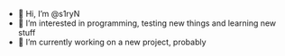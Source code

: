 - 👋 Hi, I’m @s1ryN
- 👀 I’m interested in programming, testing new things and learning new stuff
- 🌱 I’m currently working on a new project, probably 

